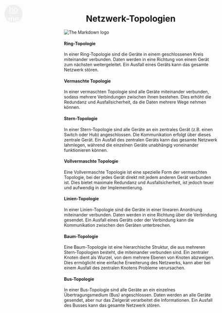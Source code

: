 <link href="https://fonts.googleapis.com/icon?family=Material+Icons" rel="stylesheet">

<style>
    
html {
    scroll-behavior: smooth;
}
h1 {
    margin-left: 72px
}
  .link-wrapper {
    text-align: center;
    margin-bottom: 10px; /* Abstand zwischen Links und der Überschrift */
    background: #21252b;
    padding: 8px;
    border-radius: 6px
  }

  .link-wrapper a {
    margin: 0 10px; /* Abstand zwischen den Links */
    font-size: 16px;
    color: #a0a4af;
  }
#back-main {
    position:absolute;
    top:60px;
    left: 32px;
    width:60px;
    height: 60px;
    border-radius: 30px;
    border: 0px;
}
#back-main .material-icons {
      color: white;
      font-size: 26px;
    }
</style>

<button id="back-main" >   
<a class="material-icons" href='../netzwerk_grundlagen.md'>home</a> 
</button>

<a id="top"> </a>

# Netzwerk-Topologien

![The Markdown logo](../NetzwerkTopologien.png)


<a id='5-1'></a>

#### Ring-Topologie
In einer Ring-Topologie sind die Geräte in einem geschlossenen Kreis miteinander verbunden. Daten werden in eine Richtung von einem Gerät zum nächsten weitergeleitet. Ein Ausfall eines Geräts kann das gesamte Netzwerk stören.

<a id='5-2'></a>

#### Vermaschte Topologie
In einer vermaschten Topologie sind alle Geräte miteinander verbunden, sodass mehrere Verbindungen zwischen ihnen bestehen. Dies erhöht die Redundanz und Ausfallsicherheit, da die Daten mehrere Wege nehmen können.

<a id='5-3'></a>

#### Stern-Topologie
In einer Stern-Topologie sind alle Geräte an ein zentrales Gerät (z.B. einen Switch oder Hub) angeschlossen. Die Kommunikation erfolgt über dieses zentrale Gerät. Ein Ausfall des zentralen Geräts kann das gesamte Netzwerk lahmlegen, während die einzelnen Geräte unabhängig voneinander funktionieren können.


<a id='5-4'></a>

#### Vollvermaschte Topologie
Eine Vollvermaschte Topologie ist eine spezielle Form der vermaschten Topologie, bei der jedes Gerät direkt mit jedem anderen Gerät verbunden ist. Dies bietet maximale Redundanz und Ausfallsicherheit, ist jedoch teuer und aufwendig in der Implementierung.

<a id='5-5'></a>

#### Linien-Topologie
In einer Linien-Topologie sind die Geräte in einer linearen Anordnung miteinander verbunden. Daten werden in eine Richtung über die Verbindung gesendet. Ein Ausfall eines Geräts oder der Verbindung kann die Kommunikation zwischen den Geräten unterbrechen.

<a id='5-6'></a>

#### Baum-Topologie
Eine Baum-Topologie ist eine hierarchische Struktur, die aus mehreren Stern-Topologien besteht, die miteinander verbunden sind. Ein zentraler Knoten dient als Wurzel, von dem mehrere Ebenen von Knoten abzweigen. Dies ermöglicht eine einfache Erweiterung des Netzwerks, kann aber bei einem Ausfall des zentralen Knotens Probleme verursachen.


<a id='5-7'></a>

#### Bus-Topologie
In einer Bus-Topologie sind alle Geräte an ein einzelnes Übertragungsmedium (Bus) angeschlossen. Daten werden an alle Geräte gesendet, aber nur das Zielgerät verarbeitet die Informationen. Ein Ausfall des Busses kann das gesamte Netzwerk stören.


